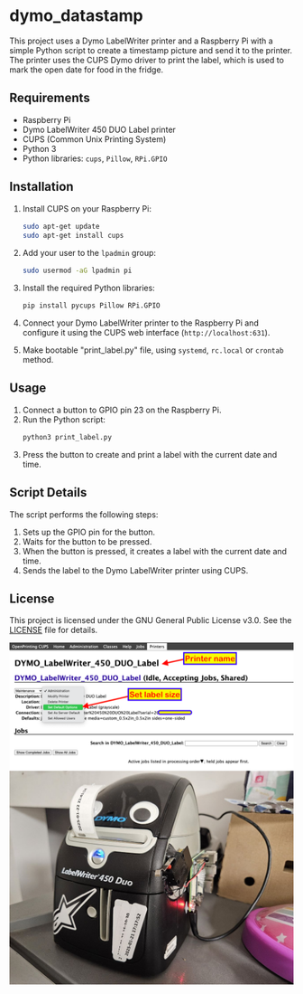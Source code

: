 # dymo_datastamp

This project uses a Dymo LabelWriter printer and a Raspberry Pi with a simple Python script to create a timestamp picture and send it to the printer. The printer uses the CUPS Dymo driver to print the label, which is used to mark the open date for food in the fridge.

## Requirements

- Raspberry Pi
- Dymo LabelWriter 450 DUO Label printer
- CUPS (Common Unix Printing System)
- Python 3
- Python libraries: `cups`, `Pillow`, `RPi.GPIO`

## Installation

1. Install CUPS on your Raspberry Pi:
    ```sh
    sudo apt-get update
    sudo apt-get install cups
    ```

2. Add your user to the `lpadmin` group:
    ```sh
    sudo usermod -aG lpadmin pi
    ```

3. Install the required Python libraries:
    ```sh
    pip install pycups Pillow RPi.GPIO
    ```

4. Connect your Dymo LabelWriter printer to the Raspberry Pi and configure it using the CUPS web interface (`http://localhost:631`).
5. Make bootable "print_label.py" file, using `systemd`, `rc.local` or `crontab` method.

## Usage

1. Connect a button to GPIO pin 23 on the Raspberry Pi.
2. Run the Python script:
    ```sh
    python3 print_label.py
    ```
3. Press the button to create and print a label with the current date and time.

## Script Details

The script performs the following steps:
1. Sets up the GPIO pin for the button.
2. Waits for the button to be pressed.
3. When the button is pressed, it creates a label with the current date and time.
4. Sends the label to the Dymo LabelWriter printer using CUPS.

## License

This project is licensed under the GNU General Public License v3.0. See the [LICENSE](http://_vscodecontentref_/1) file for details.

![Image description](<pics/Screenshot 2025-01-22 at 22.44.10.png>)
![Image description](<pics/photo_5805460822913303966_y.jpg>)

